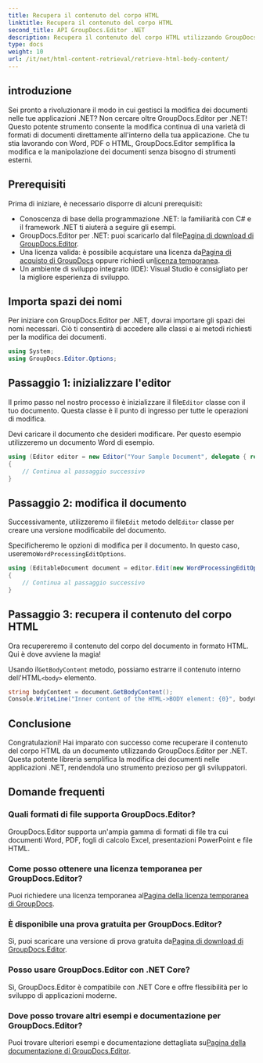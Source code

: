 ```yaml
---
title: Recupera il contenuto del corpo HTML
linktitle: Recupera il contenuto del corpo HTML
second_title: API GroupDocs.Editor .NET
description: Recupera il contenuto del corpo HTML utilizzando GroupDocs.Editor per .NET con la nostra guida passo passo. Migliora le tue applicazioni .NET senza sforzo.
type: docs
weight: 10
url: /it/net/html-content-retrieval/retrieve-html-body-content/
---
```

## introduzione
Sei pronto a rivoluzionare il modo in cui gestisci la modifica dei documenti nelle tue applicazioni .NET? Non cercare oltre GroupDocs.Editor per .NET! Questo potente strumento consente la modifica continua di una varietà di formati di documenti direttamente all'interno della tua applicazione. Che tu stia lavorando con Word, PDF o HTML, GroupDocs.Editor semplifica la modifica e la manipolazione dei documenti senza bisogno di strumenti esterni.
## Prerequisiti
Prima di iniziare, è necessario disporre di alcuni prerequisiti:
- Conoscenza di base della programmazione .NET: la familiarità con C# e il framework .NET ti aiuterà a seguire gli esempi.
-  GroupDocs.Editor per .NET: puoi scaricarlo dal file[Pagina di download di GroupDocs.Editor](https://releases.groupdocs.com/editor/net/).
-  Una licenza valida: è possibile acquistare una licenza da[Pagina di acquisto di GroupDocs](https://purchase.groupdocs.com/buy) oppure richiedi un[licenza temporanea](https://purchase.groupdocs.com/temporary-license/).
- Un ambiente di sviluppo integrato (IDE): Visual Studio è consigliato per la migliore esperienza di sviluppo.
## Importa spazi dei nomi
Per iniziare con GroupDocs.Editor per .NET, dovrai importare gli spazi dei nomi necessari. Ciò ti consentirà di accedere alle classi e ai metodi richiesti per la modifica dei documenti.
```csharp
using System;
using GroupDocs.Editor.Options;
```
## Passaggio 1: inizializzare l'editor
Il primo passo nel nostro processo è inizializzare il file`Editor` classe con il tuo documento. Questa classe è il punto di ingresso per tutte le operazioni di modifica.

Devi caricare il documento che desideri modificare. Per questo esempio utilizzeremo un documento Word di esempio.
```csharp
using (Editor editor = new Editor("Your Sample Document", delegate { return new WordProcessingLoadOptions(); }))
{
    // Continua al passaggio successivo
}
```
## Passaggio 2: modifica il documento
 Successivamente, utilizzeremo il file`Edit` metodo del`Editor` classe per creare una versione modificabile del documento.

 Specificheremo le opzioni di modifica per il documento. In questo caso, useremo`WordProcessingEditOptions`.
```csharp
using (EditableDocument document = editor.Edit(new WordProcessingEditOptions()))
{
    // Continua al passaggio successivo
}
```
## Passaggio 3: recupera il contenuto del corpo HTML
Ora recupereremo il contenuto del corpo del documento in formato HTML. Qui è dove avviene la magia!

 Usando il`GetBodyContent` metodo, possiamo estrarre il contenuto interno dell'HTML`<body>` elemento.
```csharp
string bodyContent = document.GetBodyContent();
Console.WriteLine("Inner content of the HTML->BODY element: {0}", bodyContent);
```

## Conclusione
Congratulazioni! Hai imparato con successo come recuperare il contenuto del corpo HTML da un documento utilizzando GroupDocs.Editor per .NET. Questa potente libreria semplifica la modifica dei documenti nelle applicazioni .NET, rendendola uno strumento prezioso per gli sviluppatori.
## Domande frequenti
### Quali formati di file supporta GroupDocs.Editor?
GroupDocs.Editor supporta un'ampia gamma di formati di file tra cui documenti Word, PDF, fogli di calcolo Excel, presentazioni PowerPoint e file HTML.
### Come posso ottenere una licenza temporanea per GroupDocs.Editor?
 Puoi richiedere una licenza temporanea al[Pagina della licenza temporanea di GroupDocs](https://purchase.groupdocs.com/temporary-license/).
### È disponibile una prova gratuita per GroupDocs.Editor?
 Sì, puoi scaricare una versione di prova gratuita da[Pagina di download di GroupDocs.Editor](https://releases.groupdocs.com/).
### Posso usare GroupDocs.Editor con .NET Core?
Sì, GroupDocs.Editor è compatibile con .NET Core e offre flessibilità per lo sviluppo di applicazioni moderne.
### Dove posso trovare altri esempi e documentazione per GroupDocs.Editor?
 Puoi trovare ulteriori esempi e documentazione dettagliata su[Pagina della documentazione di GroupDocs.Editor](https://reference.groupdocs.com/editor/net/).
